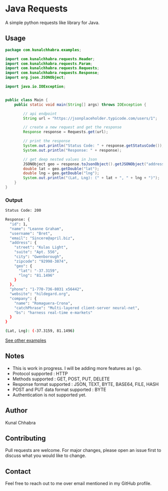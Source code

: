# Java Requests

A simple python requests like library for Java.

## Usage

```java
package com.kunalchhabra.examples;

import com.kunalchhabra.requests.Header;
import com.kunalchhabra.requests.Param;
import com.kunalchhabra.requests.Requests;
import com.kunalchhabra.requests.Response;
import org.json.JSONObject;

import java.io.IOException;


public class Main {
    public static void main(String[] args) throws IOException {

        // api endpoint
        String url = "https://jsonplaceholder.typicode.com/users/1";

        // create a new request and get the response
        Response response = Requests.get(url);

        // print the response
        System.out.println("Status Code: " + response.getStatusCode());
        System.out.println("Response: " + response);

        // get deep nested values in Json
        JSONObject geo = response.toJsonObject().getJSONObject("address").getJSONObject("geo");
        double lat = geo.getDouble("lat");
        double lng = geo.getDouble("lng");
        System.out.println("(Lat, Lng): (" + lat + ", " + lng + ")");
    }
}


```
### Output
```bash
Status Code: 200

Response: {
  "id": 1,
  "name": "Leanne Graham",
  "username": "Bret",
  "email": "Sincere@april.biz",
  "address": {
    "street": "Kulas Light",
    "suite": "Apt. 556",
    "city": "Gwenborough",
    "zipcode": "92998-3874",
    "geo": {
      "lat": "-37.3159",
      "lng": "81.1496"
    }
  },
  "phone": "1-770-736-8031 x56442",
  "website": "hildegard.org",
  "company": {
    "name": "Romaguera-Crona",
    "catchPhrase": "Multi-layered client-server neural-net",
    "bs": "harness real-time e-markets"
  }
}

(Lat, Lng): (-37.3159, 81.1496)
```
[See other examples](src/main/java/com/kunalchhabra/examples/)

## Notes
- This is work in progress. I will be adding more features as I go.
- Protocol supported : HTTP
- Methods supported : GET, POST, PUT, DELETE
- Response format supported : JSON, TEXT, BYTE, BASE64, FILE, HASH
- POST and PUT data format supported : BYTE
- Authentication is not supported yet.

## Author
Kunal Chhabra

## Contributing
Pull requests are welcome. For major changes, please open an issue first to discuss what you would like to change.

## Contact
Feel free to reach out to me over email mentioned in my GitHub profile.